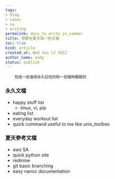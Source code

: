 ```yaml
---
tags:
- blog
- nanoc
- sa
- writing
permalink: docs_to_write_in_summer
title: 想要在夏天寫一些文檔
toc: true
kind: article
created_at: Wed Jun 13 2012
author_name: andy
status: publish
---
```


        包括一些值得永久記住的和一些隨時翻閱的


### 永久文檔

  * happy stuff list
    - tmux, vi, pip
  * eating list
  * everyday workout list
  * quick command useful to me like unix_toolbox

### 夏天參考文檔

  * aws SA
  * quick python site
  * redmine 
  * git basic branching
  * easy nanoc documentation

